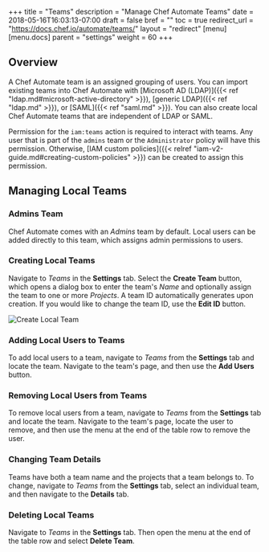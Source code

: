 +++
title = "Teams"
description = "Manage Chef Automate Teams"
date = 2018-05-16T16:03:13-07:00
draft = false
bref = ""
toc = true
redirect_url = "https://docs.chef.io/automate/teams/"
layout = "redirect"
[menu]
  [menu.docs]
    parent = "settings"
    weight = 60
+++

## Overview

A Chef Automate team is an assigned grouping of users. You can import existing teams into Chef Automate with [Microsoft AD (LDAP)]({{< ref "ldap.md#microsoft-active-directory" >}}), [generic LDAP]({{< ref "ldap.md" >}}), or [SAML]({{< ref "saml.md" >}}). You can also create local Chef Automate teams that are independent of LDAP or SAML.

Permission for the `iam:teams` action is required to interact with teams. Any user that is part of the `admins` team or the `Administrator` policy will have this permission. Otherwise, [IAM custom policies]({{< relref "iam-v2-guide.md#creating-custom-policies" >}}) can be created to assign this permission.

## Managing Local Teams

### Admins Team

Chef Automate comes with an _Admins_ team by default. Local users can be added directly to this team, which assigns admin permissions to users.

### Creating Local Teams

Navigate to _Teams_ in the **Settings** tab. Select the **Create Team** button, which opens a dialog box to enter the team's _Name_ and optionally assign the team to one or more _Projects_. A team ID automatically generates upon creation. If you would like to change the team ID, use the **Edit ID** button.

![Create Local Team](/images/docs/admin-tab-teams-list.png)

### Adding Local Users to Teams

To add local users to a team, navigate to _Teams_ from the **Settings** tab and locate the team. Navigate to the team's page, and then use the **Add Users** button.

### Removing Local Users from Teams

To remove local users from a team, navigate to _Teams_ from the **Settings** tab and locate the team. Navigate to the team's page, locate the user to remove, and then use the menu at the end of the table row to remove the user.

### Changing Team Details

Teams have both a team name and the projects that a team belongs to. To change, navigate to _Teams_ from the **Settings** tab, select an individual team, and then navigate to the **Details** tab.

### Deleting Local Teams

Navigate to _Teams_ in the **Settings** tab. Then open the menu at the end of the table row and select **Delete Team**.

